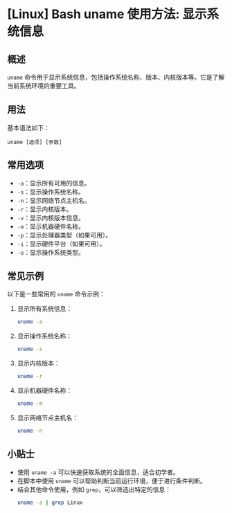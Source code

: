 # [Linux] Bash uname 使用方法: 显示系统信息

## 概述
`uname` 命令用于显示系统信息，包括操作系统名称、版本、内核版本等。它是了解当前系统环境的重要工具。

## 用法
基本语法如下：
```
uname [选项] [参数]
```

## 常用选项
- `-a`：显示所有可用的信息。
- `-s`：显示操作系统名称。
- `-n`：显示网络节点主机名。
- `-r`：显示内核版本。
- `-v`：显示内核版本信息。
- `-m`：显示机器硬件名称。
- `-p`：显示处理器类型（如果可用）。
- `-i`：显示硬件平台（如果可用）。
- `-o`：显示操作系统类型。

## 常见示例
以下是一些常用的 `uname` 命令示例：

1. 显示所有系统信息：
   ```bash
   uname -a
   ```

2. 显示操作系统名称：
   ```bash
   uname -s
   ```

3. 显示内核版本：
   ```bash
   uname -r
   ```

4. 显示机器硬件名称：
   ```bash
   uname -m
   ```

5. 显示网络节点主机名：
   ```bash
   uname -n
   ```

## 小贴士
- 使用 `uname -a` 可以快速获取系统的全面信息，适合初学者。
- 在脚本中使用 `uname` 可以帮助判断当前运行环境，便于进行条件判断。
- 结合其他命令使用，例如 `grep`，可以筛选出特定的信息：
  ```bash
  uname -a | grep Linux
  ```